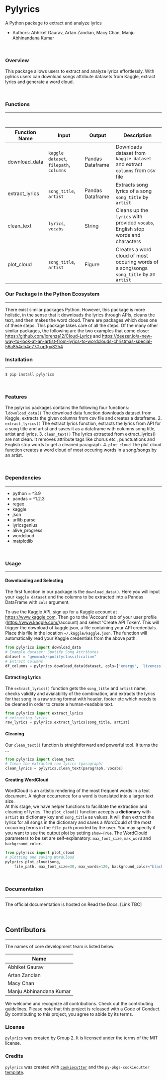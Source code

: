 # Pylyrics  
A Python package to extract and analyze lyrics

-   Authors: Abhiket Gaurav, Artan Zandian, Macy Chan, Manju Abhinandana Kumar

<br>

### Overview
This package allows users to extract and analyze lyrics effortlessly. With pylrics users can download songs attribute datasets from Kaggle, extract lyrics and generate a word cloud. 

<br>

### Functions
---
<br>

| Function Name | Input | Output | Description |
|-----------|------------|---------------|------------------|
| download_data | `kaggle dataset`, `filepath`, `columns` | Pandas Dataframe | Downloads dataset from `kaggle dataset` and extract `columns` from csv file |
| extract_lyrics | `song_title`, `artist` | Pandas Dataframe | Extracts song lyrics of a song `song_title` by `artist` |
| clean_text | `lyrics`, `vocabs` | String |  Cleans up the `lyrics` with provided `vocabs`, English stop words and characters |
| plot_cloud | `song_title`, `artist` | Figure | Creates a word cloud of most occuring words of a song/songs `song_title` by an `artist` |


### Our Package in the Python Ecosystem
---
There exist similar packages Python. However, this package is more holistic, in the sense that it downloads the lyrics through APIs, cleans the text, and then makes the word cloud. There are packages which does one of these steps. This package takes care of all the steps. Of the many other similar packages, the following are the two examples that come close: https://github.com/lorenza12/Cloud-Lyrics and https://deezer.io/a-new-way-to-look-at-an-artist-from-lyrics-to-wordclouds-christmas-special-56a854cb4e77#.op1gx82h4



### Installation
---
```bash
$ pip install pylyrics
```
<br>

### Features
The pylyrics packages contains the following four functions:
1.`download_data()` The download data function downloads dataset from Kaggle, extracts the given columns from csv file and creates a dataframe.
2. `extract_lyrics()` The extract lyrics function, extracts the lyrics from API for a song title and artist and saves it as a dataframe with columns song title, artist and lyrics.
3. `clean_text()` The lyrics extracted from extract_lyrics() are not clean. It removes attribute tags like chorus etc , punctuations and English stop words to get a cleaned paragraph. 
4. `plot_cloud` The plot cloud function creates a word cloud of most occuring words in a song/songs by an artist.

<br>

### Dependencies
---
- python = ^3.9
- pandas = ^1.2.3
- regex
- kaggle
- json
- urllib.parse
- lyricsgenius
- alive_progress
- wordcloud
- matplotlib  
<br>

### Usage
---
#### Downloading and Selecting
The first function in our package is the `download_data()`. Here you will input your `kaggle dataset` and the columns to be extracted into a Pandas DataFrame with `cols` argument. 

To use the Kaggle API, sign up for a Kaggle account at https://www.kaggle.com. Then go to the 'Account' tab of your user profile (https://www.kaggle.com/<username>/account) and select 'Create API Token'. This will trigger the download of kaggle.json, a file containing your API credentials. Place this file in the location `~/.kaggle/kaggle.json`. The function will automatically read your Kaggle credentials from the above path.
  
```python 
from pylyrics import download_data
# Example dataset: Spotify Song Attributes  
dataset = "geomack/spotifyclassification"
# Extract columns 
df_columns = pylyrics.download_data(dataset, cols=['energy', 'liveness'])
```
#### Extracting Lyrics
The `extract_lyrics()` function gets the `song_title` and `artist` name, checks validity and avialability of the combination, and extracts the lyrics for that song in a raw string format with header, footer etc which needs to be cleaned in order to create a human-readable text.  
```python 
from pylyrics import extract_lyrics
# extracting lyrics 
raw_lyrics = pylyrics.extract_lyrics(song_title, artist)
```
#### Cleaning
Our `clean_text()` function is straightforward and powerful tool. It turns the ...
```python 
from pylyrics import clean_text
# Clean the extracted raw lyrics (paragraph)
clean_lyrics = pylyrics.clean_text(paragraph, vocabs)
```

#### Creating WordCloud
WordCloud is an artistic rendering of the most frequent words in a text document. A higher occurrence for a word is translated into a larger text size.  
At this stage, we have helper functions to facilitate the extraction and cleaning of lyrics. The `plot_cloud()` function accepts a **dictionary** with `artist` as dictionary key and `song_title` as values. It will then extract the lyrics for all songs in the dictionary and saves a WordCould of the most occurring terms in the `file_path` provided by the user. You may specify if you want to see the output plot by setting `show=True`. The WordClould parameters to be set are self-explanatory: `max_font_size`, `max_word` and `background_color`.
```python 
from pylyrics import plot_cloud
# plotting and saving WordCloud
pylyrics.plot_cloud(song,
    file_path, max_font_size=30, max_words=120, background_color="black", show=False)
```

<br>

### Documentation
---
The official documentation is hosted on Read the Docs: [Link TBC]

<br>

## Contributors
---
The names of core development team is listed below.

| Name |
|------|
| Abhiket Gaurav |  
| Artan Zandian | 
| Macy Chan | 
| Manju Abhinandana Kumar |  

We welcome and recognize all contributions. Check out the contributing guidelines. Please note that this project is released with a Code of Conduct. By contributing to this project, you agree to abide by its terms.

### License

`pylyrics` was created by Group 2. It is licensed under the terms of the MIT license.

### Credits

`pylyrics` was created with [`cookiecutter`](https://cookiecutter.readthedocs.io/en/latest/) and the `py-pkgs-cookiecutter` [template](https://github.com/py-pkgs/py-pkgs-cookiecutter).
